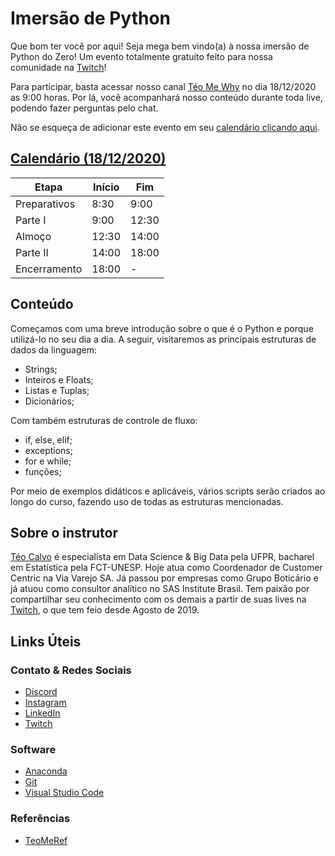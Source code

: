 # Imersão de Python

Que bom ter você por aqui! Seja mega bem vindo(a) à nossa imersão de Python do Zero! Um evento totalmente gratuíto feito para nossa comunidade na [Twitch](https://www.twitch.tv/teomewhy/)!

Para participar, basta acessar nosso canal [Téo Me Why](https://www.twitch.tv/teomewhy/) no dia 18/12/2020 as 9:00 horas. Por lá, você acompanhará nosso conteúdo durante toda live, podendo fazer perguntas pelo chat.

Não se esqueça de adicionar este evento em seu [calendário clicando aqui](https://calendar.google.com/event?action=TEMPLATE&tmeid=MjdoNWwxcnZkMjhrZTBuZW5kNTZmNTdodTcgZ2hwamE0ZTJpYjhvZmdpZDk5OTVlZDExcmNAZw&tmsrc=ghpja4e2ib8ofgid9995ed11rc%40group.calendar.google.com).

## [Calendário (18/12/2020)](https://calendar.google.com/event?action=TEMPLATE&tmeid=MjdoNWwxcnZkMjhrZTBuZW5kNTZmNTdodTcgZ2hwamE0ZTJpYjhvZmdpZDk5OTVlZDExcmNAZw&tmsrc=ghpja4e2ib8ofgid9995ed11rc%40group.calendar.google.com)

|Etapa|Início|Fim|
|---|---|---|
|Preparativos|8:30|9:00|
|Parte I|9:00|12:30|
|Almoço|12:30|14:00|
|Parte II|14:00|18:00|
|Encerramento|18:00| - |

## Conteúdo

Começamos com uma breve introdução sobre o que é o Python e porque utilizá-lo no seu dia a dia. A seguir, visitaremos as principais estruturas de dados da linguagem:
* Strings;
* Inteiros e Floats;
* Listas e Tuplas;
* Dicionários;

Com também estruturas de controle de fluxo:
* if, else, elif;
* exceptions;
* for e while;
* funções;

Por meio de exemplos didáticos e aplicáveis, vários scripts serão criados ao longo do curso, fazendo uso de todas as estruturas mencionadas.

## Sobre o instrutor

[Téo Calvo](https://www.linkedin.com/in/teocalvo/) é especialista em Data Science & Big Data pela UFPR, bacharel em Estatística pela FCT-UNESP. Hoje atua como Coordenador de Customer Centric na Via Varejo SA. Já passou por empresas como Grupo Boticário e já atuou como consultor analítico no SAS Institute Brasil. Tem paixão por compartilhar seu conhecimento com os demais a partir de suas lives na [Twitch](https://www.twitch.tv/teomewhy/), o que tem feio desde Agosto de 2019.

## Links Úteis


### Contato & Redes Sociais

* [Discord](https://discord.gg/YUXQzBYQ)
* [Instagram](https://www.instagram.com/teo.calvo/)
* [LinkedIn](https://www.linkedin.com/in/teocalvo/)
* [Twitch](https://www.twitch.tv/teomewhy/)

### Software

* [Anaconda](https://www.anaconda.com/products/individual)
* [Git](https://git-scm.com/)
* [Visual Studio Code](https://code.visualstudio.com/)

### Referências

* [TeoMeRef](https://github.com/TeoCalvo/teomerefs)